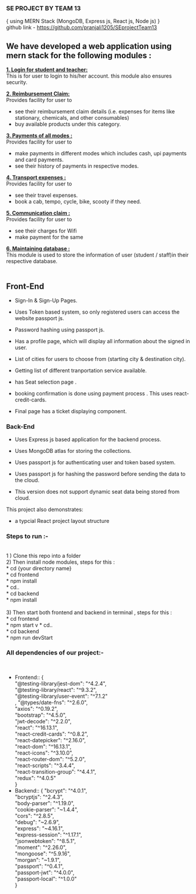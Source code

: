 
### SE PROJECT BY TEAM 13 
{ using MERN Stack (MongoDB, Express js, React js, Node js) } <br>
github link - https://github.com/pranjali1205/SEprojectTeam13

## We have developed a web application using mern stack for the following modules :

 <b><u>1. Login for student and teacher:</u></b><br>
  This is for user to login to his/her account. this module also ensures security.
  
 <b><u>2. Reimbursement Claim:</u></b><br>
  Provides facility for user to
  - see their reimbursement claim details (i.e. expenses for items like     stationary, chemicals, and other consumables)
  - buy available products under this category.

 <b><u>3. Payments of all modes :</u></b><br>
  Provides facility for user to 
  - make payments in different modes which includes cash, upi payments and card payments.
  - see their history of payments in respective modes.
  
 <b><u>4. Transport expenses :</u></b><br>
  Provides facility for user to
  - see their travel expenses.
  - book a cab, tempo, cycle, bike, scooty if they need.
  
 <b><u>5. Communication claim :</u></b><br> 
  Provides facility for user to
  - see their charges for Wifi
  - make payment for the same
  
 <b><u>6. Maintaining database :</u></b><br>
  This module is used to store the information of user (student / staff)in their respective database.
  <br>
  <br>

## Front-End

* Sign-In & Sign-Up Pages.

* Uses Token based system, so only registered users can access the website  passport js.

* Password hashing using passport js.

* Has a profile page, which will display all information about the signed in user.

* List of cities for users to choose from (starting city & destination city). 

* Getting list of different tranportation service available.

* has Seat selection page .

* booking confirmation is done using payment process . This uses react-credit-cards. 

* Final page has a ticket displaying component.

### Back-End

* Uses Express js based application for the backend process.

* Uses MongoDB atlas for storing the collections.

* Uses passport js for authenticating user and token based system.

* Uses passport js for hashing the password before sending the data to the cloud.

* This version does not support dynamic seat data being stored from cloud.


This project also demonstrates:

* a typcial React project layout structure




### Steps to run :-

<br>
1 ) Clone this repo into a folder
<br>
2) Then install node modules, steps for this : <br>
 * cd {your directory name} <br>
 * cd frontend <br>
 *  npm install <br>
 * cd.. <br>
 * cd backend <br>
 *  npm install <br>
<br>
3) Then start both frontend and backend in terminal , steps for this : <br>
 * cd frontend <br>
 * npm start v
 * cd.. <br>
 * cd backend <br>
 * npm run devStart <br>
 

### All dependencies of our project:- 
<br>

*  Frontend::
  {<br>
  "@testing-library/jest-dom": "^4.2.4",<br>
  "@testing-library/react": "^9.3.2",<br>
  "@testing-library/user-event": "^7.1.2"<br>,
  "@types/date-fns": "^2.6.0",<br>
  "axios": "^0.19.2",<br>
  "bootstrap": "^4.5.0",<br>
  "jwt-decode": "^2.2.0",<br>
  "react": "^16.13.1",<br>
  "react-credit-cards": "^0.8.2",<br>
  "react-datepicker": "^2.16.0",<br>
  "react-dom": "^16.13.1",<br>
  "react-icons": "^3.10.0",<br>
  "react-router-dom": "^5.2.0",<br>
  "react-scripts": "^3.4.4",<br>
  "react-transition-group": "^4.4.1",<br>
  "redux": "^4.0.5"<br>
  }<br>
*  Backend::
  {
  "bcrypt": "^4.0.1",<br>
  "bcryptjs": "^2.4.3",<br>
  "body-parser": "^1.19.0",<br>
  "cookie-parser": "~1.4.4",<br>
  "cors": "^2.8.5",<br>
  "debug": "~2.6.9",<br>
  "express": "~4.16.1",<br>
  "express-session": "^1.17.1",<br>
  "jsonwebtoken": "^8.5.1",<br>
  "moment": "^2.26.0",<br>
  "mongoose": "^5.9.16",<br>
  "morgan": "~1.9.1",<br>
  "passport": "^0.4.1",<br>
  "passport-jwt": "^4.0.0",<br>
  "passport-local": "^1.0.0"<br>
  }

